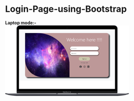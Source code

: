# Login-Page-using-Bootstrap

<b>Laptop mode:-</b>
<img align="center" width=400 alt="coding" src="./Readme-assets/Laptop-view.png"/>
